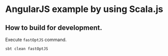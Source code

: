 # AngularJS example by using Scala.js 

## How to build for development.

Execute `fastOptJS` command.

```sh
sbt clean fastOptJS
```

